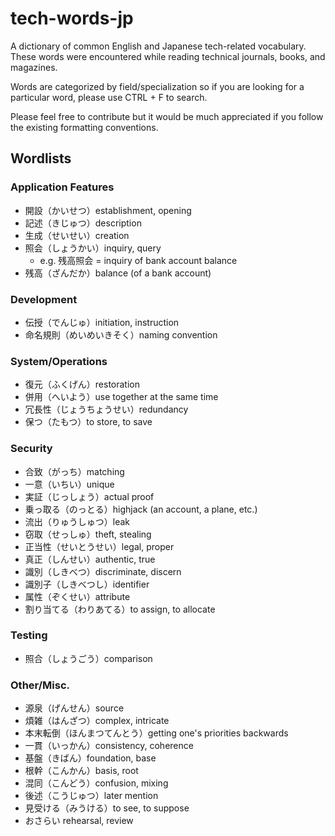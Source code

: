 # tech-words-jp
A dictionary of common English and Japanese tech-related vocabulary. These words were encountered while reading technical journals, books, and magazines.

Words are categorized by field/specialization so if you are looking for a particular word, please use CTRL + F to search.

Please feel free to contribute but it would be much appreciated if you follow the existing formatting conventions.

## Wordlists

### Application Features

* 開設（かいせつ）establishment, opening
* 記述（きじゅつ）description
* 生成（せいせい）creation
* 照会（しょうかい）inquiry, query
	* e.g. 残高照会 = inquiry of bank account balance
* 残高（ざんだか）balance (of a bank account)

### Development

* 伝授（でんじゅ）initiation, instruction
* 命名規則（めいめいきそく）naming convention

### System/Operations

* 復元（ふくげん）restoration
* 併用（へいよう）use together at the same time
* 冗長性（じょうちょうせい）redundancy
* 保つ（たもつ）to store, to save

### Security

* 合致（がっち）matching
* 一意（いちい）unique
* 実証（じっしょう）actual proof
* 乗っ取る（のっとる）highjack (an account, a plane, etc.)
* 流出（りゅうしゅつ）leak
* 窃取（せっしゅ）theft, stealing
* 正当性（せいとうせい）legal, proper
* 真正（しんせい）authentic, true
* 識別（しきべつ）discriminate, discern
* 識別子（しきべつし）identifier
* 属性（ぞくせい）attribute
* 割り当てる（わりあてる）to assign, to allocate

### Testing

* 照合（しょうごう）comparison

### Other/Misc.

* 源泉（げんせん）source
* 煩雑（はんざつ）complex, intricate
* 本末転倒（ほんまつてんとう）getting one's priorities backwards
* 一貫（いっかん）consistency, coherence
* 基盤（きばん）foundation, base
* 根幹（こんかん）basis, root
* 混同（こんどう）confusion, mixing
* 後述（こうじゅつ）later mention
* 見受ける（みうける）to see, to suppose
* おさらい rehearsal, review
